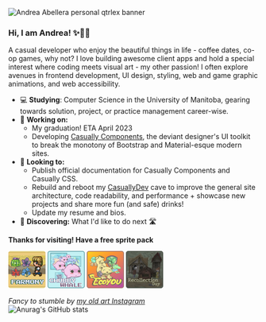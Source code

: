 ![Andrea Abellera personal qtrlex banner](https://github.com/andreaabellera/qtrlex/blob/main/public/casuallydev_banner.png)
### Hi, I am Andrea! ✨👋🏼
A casual developer who enjoy the beautiful things in life - coffee dates, co-op games, why not? I love building awesome client apps and hold a special interest where coding meets visual art - my other passion! I often explore avenues in frontend development, UI design, styling, web and game graphic animations, and web accessibility.  
- 💻 **Studying**: Computer Science in the University of Manitoba, gearing towards solution, project, or practice management career-wise.
- 🔭 **Working on:**  
  -  My graduation! ETA April 2023
  -  Developing [Casually Components](https://github.com/andreaabellera/Casually-Components), the deviant designer's UI toolkit to break the monotony of Bootstrap and Material-esque modern sites.
- 🌿 **Looking to:**  
  - Publish official documentation for Casually Components and Casually CSS. 
  - Rebuild and reboot my [CasuallyDev](https://github.com/andreaabellera/Casuallydev) cave to improve the general site architecture, code readability, and performance + showcase new projects and share more fun (and safe) drinks!
  - Update my resume and bios.
- 🌱 **Discovering:** What I'd like to do next 🛣️

**Thanks for visiting! Have a free sprite pack**  

<a href="https://github.com/andreaabellera/CC-Assets-and-Sprite-Packs/tree/main/Farmony-Asset-Pack"><img src="https://github.com/andreaabellera/CC-Assets-and-Sprite-Packs/blob/main/%40icons/_farmony_.png" alt="Farmony Pack"></a>
<a href="https://github.com/andreaabellera/CC-Assets-and-Sprite-Packs/tree/main/Chubby-Whale-Asset-Pack"><img src="https://github.com/andreaabellera/CC-Assets-and-Sprite-Packs/blob/main/%40icons/_chubby_.png" alt="Chubby Whale Pack"></a>
<a href="https://github.com/andreaabellera/CC-Assets-and-Sprite-Packs/tree/main/Ecoyou-Avatars-Badges"><img src="https://github.com/andreaabellera/CC-Assets-and-Sprite-Packs/blob/main/%40icons/_ecoyou_.png" alt="Ecoyou Pack"></a>
<a href="https://github.com/andreaabellera/CC-Assets-and-Sprite-Packs/tree/main/Recollection-Day-Asset-Pack"><img src="https://github.com/andreaabellera/CC-Assets-and-Sprite-Packs/blob/main/%40icons/_rd_.png" alt="Recollection Day Pack"></a>  

*Fancy to stumble by [my old art Instagram](https://www.instagram.com/aviagulcas/)*  
![Anurag's GitHub stats](https://github-readme-stats.vercel.app/api?username=andreaabellera&show_icons=true&theme=transparent)
